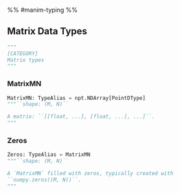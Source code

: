 
%% #manim-typing %%

## Matrix Data Types

```python
"""
[CATEGORY]
Matrix types
"""
```

### MatrixMN

```python
MatrixMN: TypeAlias = npt.NDArray[PointDType]
"""``shape: (M, N)``

A matrix: ``[[float, ...], [float, ...], ...]``.
"""
```

### Zeros

```python
Zeros: TypeAlias = MatrixMN
"""``shape: (M, N)``

A `MatrixMN` filled with zeros, typically created with
``numpy.zeros((M, N))``.
"""
```

